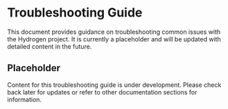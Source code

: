 # Troubleshooting Guide

This document provides guidance on troubleshooting common issues with the Hydrogen project. It is currently a placeholder and will be updated with detailed content in the future.

## Placeholder

Content for this troubleshooting guide is under development. Please check back later for updates or refer to other documentation sections for information.
